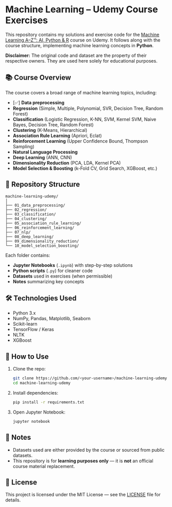 # Machine Learning – Udemy Course Exercises

This repository contains my solutions and exercise code for the [Machine Learning A–Z™: AI, Python & R](https://www.udemy.com/course/machinelearning/?srsltid=AfmBOop_VY-LHBIh8T21u-w9CxR2HEdLPbzbkf7OuaqksQ6j2weY3VfF) course on Udemy.
It follows along with the course structure, implementing machine learning concepts in **Python**.

**Disclaimer:** The original code and dataset are the property of their respective owners. They are used here solely for educational purposes.

## 📚 Course Overview

The course covers a broad range of machine learning topics, including:

* [✅] **Data preprocessing**
* **Regression** (Simple, Multiple, Polynomial, SVR, Decision Tree, Random Forest)
* **Classification** (Logistic Regression, K-NN, SVM, Kernel SVM, Naive Bayes, Decision Tree, Random Forest)
* **Clustering** (K-Means, Hierarchical)
* **Association Rule Learning** (Apriori, Eclat)
* **Reinforcement Learning** (Upper Confidence Bound, Thompson Sampling)
* **Natural Language Processing**
* **Deep Learning** (ANN, CNN)
* **Dimensionality Reduction** (PCA, LDA, Kernel PCA)
* **Model Selection & Boosting** (k-Fold CV, Grid Search, XGBoost, etc.)

## 📂 Repository Structure

```
machine-learning-udemy/
│
├── 01_data_preprocessing/
├── 02_regression/
├── 03_classification/
├── 04_clustering/
├── 05_association_rule_learning/
├── 06_reinforcement_learning/
├── 07_nlp/
├── 08_deep_learning/
├── 09_dimensionality_reduction/
└── 10_model_selection_boosting/
```

Each folder contains:

* **Jupyter Notebooks** (`.ipynb`) with step-by-step solutions
* **Python scripts** (`.py`) for cleaner code
* **Datasets** used in exercises (when permissible)
* **Notes** summarizing key concepts

## 🛠 Technologies Used

* Python 3.x
* NumPy, Pandas, Matplotlib, Seaborn
* Scikit-learn
* TensorFlow / Keras
* NLTK
* XGBoost

## 🚀 How to Use

1. Clone the repo:

   ```bash
   git clone https://github.com/<your-username>/machine-learning-udemy.git
   cd machine-learning-udemy
   ```
2. Install dependencies:

   ```bash
   pip install -r requirements.txt
   ```
3. Open Jupyter Notebook:

   ```bash
   jupyter notebook
   ```

## 📌 Notes

* Datasets used are either provided by the course or sourced from public datasets.
* This repository is for **learning purposes only** — it is **not** an official course material replacement.

## 📜 License

This project is licensed under the MIT License — see the [LICENSE](LICENSE) file for details.